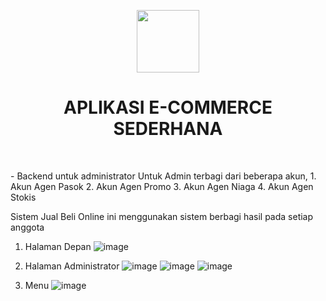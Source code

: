 <p align="center">
    <a href="https://github.com/yiisoft" target="_blank">
        <img src="https://avatars0.githubusercontent.com/u/993323" height="100px">
    </a>
    <h1 align="center">APLIKASI E-COMMERCE SEDERHANA</h1>
    <br>
</p>
- Backend untuk administrator
Untuk Admin terbagi dari beberapa akun,
1. Akun Agen Pasok 
2. Akun Agen Promo
3. Akun Agen Niaga
4. Akun Agen Stokis

Sistem Jual Beli Online ini menggunakan sistem berbagi hasil pada setiap anggota

1. Halaman Depan
![image](https://user-images.githubusercontent.com/9096711/136746538-511773f4-f84e-4e16-9d43-b3080bef24ce.png)

2. Halaman Administrator
![image](https://user-images.githubusercontent.com/9096711/136746217-bb7cf38e-319d-4205-bd48-03868ba2d118.png)
![image](https://user-images.githubusercontent.com/9096711/136746306-830670f7-1f6f-433b-a17c-2f04b5bf3c61.png)
![image](https://user-images.githubusercontent.com/9096711/136746358-2cc2c059-9bde-4a47-b67c-0eeae13596a5.png)

3. Menu
![image](https://user-images.githubusercontent.com/9096711/136744912-02a37af6-fba7-4368-b4a0-e30732f98663.png)
